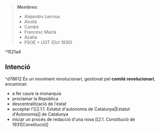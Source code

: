 >**Membres**: 
>	- Alejandro Lerroux
>	- Alcelá
>	- Cambó
>	- Francesc Macià
>	- Azaña
>	- PSOE + UGT *(Oct 1930)*

^1521a4

## Intenció

^d78612
És un moviment revolucionari, gestionat pel **comité revolucionari**, encaminat:
- a fer caure la monarquia
- proclamar la República
- descentralització de l'estat
- acceptar l'[[2.1.1. Estatut d'autonomia de Catalunya|Estatut d'Autonomia]] de Catalunya
- iniciar un procés de redacció d'una nova [[2.1. Constitució de 1931|Constitució]]
